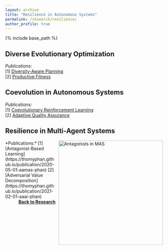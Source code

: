 ```yaml
---
layout: archive
title: "Resilience in Autonomous Systems"
permalink: /research/resilience/
author_profile: true
---
```


{% include base_path %}

## Diverse Evolutionary Optimization

*Publications:*  
[1] [Diversity-Aware Planning](https://thomyphan.github.io/publication/2018-09-01-icac-gabor)  
[2] [Productive Fitness](https://thomyphan.github.io/publication/2021-01-01-naco-gabor)  

## Coevolution in Autonomous Systems

*Publications:*  
[1] [Coevolutionary Reinforcement Learning](https://thomyphan.github.io/publication/2019-06-01-gecco-gabor)  
[2] [Adaptive Quality Assurance](https://thomyphan.github.io/publication/2020-01-01-sttt-gabor)  

## Resilience in Multi-Agent Systems

<img src="https://thomyphan.github.io/images/research/resilience_research.png" style="float:right; width:250pt;padding-left:10px;"  alt="Antagonists in MAS"/>
*Publications:*  
[1] [Antagonist-Based Learning](https://thomyphan.github.io/publication/2020-05-01-aamas-phan)  
[2] [Adversarial Value Decomposition](https://thomyphan.github.io/publication/2021-02-01-aaai-phan)  

<div style="float: right;">
    <a href="https://thomyphan.github.io/research/"><strong>Back to Research</strong></a>
</div>